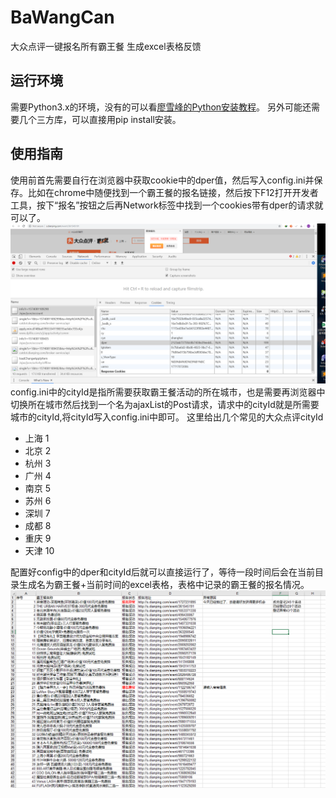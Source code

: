 # BaWangCan
大众点评一键报名所有霸王餐 生成excel表格反馈
## 运行环境
需要Python3.x的环境，没有的可以看[廖雪峰的Python安装教程](https://www.liaoxuefeng.com/wiki/1016959663602400/1016959856222624)。
另外可能还需要几个三方库，可以直接用pip install安装。
## 使用指南
使用前首先需要自行在浏览器中获取cookie中的dper值，然后写入config.ini并保存。比如在chrome中随便找到一个霸王餐的报名链接，然后按下F12打开开发者工具，按下“报名”按钮之后再Network标签中找到一个cookies带有dper的请求就可以了。
![chrome中的cookies获取](https://raw.githubusercontent.com/cnbeiyu/MarkdownPhotos/master/projectPhoto/BaWangCan/chrome%20cookie.png)
config.ini中的cityId是指所需要获取霸王餐活动的所在城市，也是需要再浏览器中切换所在城市然后找到一个名为ajaxList的Post请求，请求中的cityId就是所需要城市的cityId,将cityId写入config.ini中即可。
这里给出几个常见的大众点评cityId
- 上海 1
- 北京 2
- 杭州 3
- 广州 4
- 南京 5
- 苏州 6
- 深圳 7
- 成都 8
- 重庆 9
- 天津 10

配置好config中的dper和cityId后就可以直接运行了，等待一段时间后会在当前目录生成名为霸王餐+当前时间的excel表格，表格中记录的霸王餐的报名情况。
![运行结果](https://raw.githubusercontent.com/cnbeiyu/MarkdownPhotos/master/projectPhoto/BaWangCan/excel.png)
